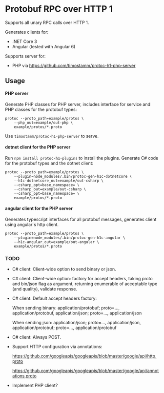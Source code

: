 Protobuf RPC over HTTP 1
========================

Supports all unary RPC calls over HTTP 1. 

Generates clients for:
- .NET Core 3
- Angular (tested with Angular 6)

Supports server for:
- PHP via https://github.com/timostamm/protoc-h1-php-server



## Usage

#### PHP server

Generate PHP classes for PHP server, includes interface for service 
and PHP classes for the protobuf types:

```shell script
protoc --proto_path=example/protos \
    --php_out=example/out-php \
    example/protos/*.proto
```

Use `timostamm/protoc-h1-php-server` to serve.
 

#### dotnet client for the PHP server

Run `npm install protoc-h1-plugins` to install the plugins. 
Generate C# code for the protobuf types and the dotnet client:

```shell script
protoc --proto_path=example/protos \
    --plugin=node_modules/.bin/protoc-gen-h1c-dotnetcore \
    --h1c-dotnetcore_out=example/out-csharp \
    --csharp_opt=base_namespace= \
    --csharp_out=example/out-csharp \
    --csharp_opt=base_namespace= \
    example/protos/*.proto
```


#### angular client for the PHP server

Generates typescript interfaces for all protobuf messages, 
generates client using angular´s http client.

```shell script
protoc --proto_path=example/protos \
    --plugin=node_modules/.bin/protoc-gen-h1c-angular \
    --h1c-angular_out=example/out-angular \
    example/protos/*.proto
```



### TODO

* C# client: Client-wide option to send binary or json.

* C# client: Client-wide option: factory for accept headers, taking proto and bin/json flag as argument, returning enumerable of acceptable type (and quality), validate response. 

* C# client: Default accept headers factory: 
  
  When sending binary: application/protobuf; proto=..., application/protobuf, application/json; proto=..., application/json
  
  When sending json: application/json; proto=..., application/json, application/protobuf; proto=..., application/protobuf

* C# client: Always POST.

* Support HTTP configuration via annotations:
  
  https://github.com/googleapis/googleapis/blob/master/google/api/http.proto
  
  https://github.com/googleapis/googleapis/blob/master/google/api/annotations.proto

* Implement PHP client? 
